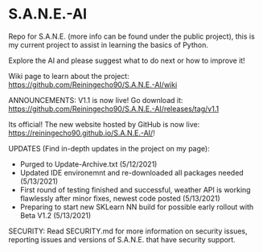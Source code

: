 # S.A.N.E.-AI
Repo for S.A.N.E. (more info can be found under the public project), this is my current project to assist in learning the basics of Python.

Explore the AI and please suggest what to do next or how to improve it!

Wiki page to learn about the project: https://github.com/Reiningecho90/S.A.N.E.-AI/wiki

ANNOUNCEMENTS: 
V1.1 is now live! Go download it: https://github.com/Reiningecho90/S.A.N.E.-AI/releases/tag/v1.1

Its official! The new website hosted by GitHub is now live: https://reiningecho90.github.io/S.A.N.E.-AI/!

UPDATES (Find in-depth updates in the project on my page):
- Purged to Update-Archive.txt (5/12/2021)
- Updated IDE environemnt and re-downloaded all packages needed (5/13/2021)
- First round of testing finished and successful, weather API is working flawlessly after minor fixes, newest code posted (5/13/2021)
- Preparing to start new SKLearn NN build for possible early rollout with Beta V1.2 (5/13/2021)

SECURITY:
Read SECURITY.md for more information on security issues, reporting issues and versions of S.A.N.E. that have security support.
